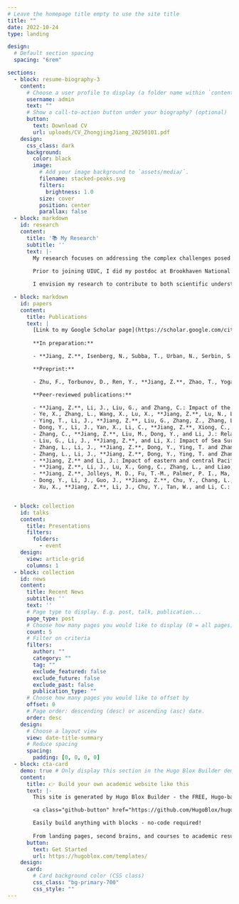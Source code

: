 ```yaml
---
# Leave the homepage title empty to use the site title
title: ""
date: 2022-10-24
type: landing

design:
  # Default section spacing
  spacing: "6rem"

sections:
  - block: resume-biography-3
    content:
      # Choose a user profile to display (a folder name within `content/authors/`)
      username: admin
      text: ""
      # Show a call-to-action button under your biography? (optional)
      button:
        text: Download CV
        url: uploads/CV_ZhongjingJiang_20250101.pdf
    design:
      css_class: dark
      background:
        color: black
        image:
          # Add your image background to `assets/media/`.
          filename: stacked-peaks.svg
          filters:
            brightness: 1.0
          size: cover
          position: center
          parallax: false
  - block: markdown
    id: research
    content:
      title: '📚 My Research'
      subtitle: ''
      text: |-
        My research focuses on addressing the complex challenges posed by climate change, with an emphasis on Earth System Modeling, chemistry-climate interactions, and Uncertainty Quantification (UQ). Drawing on my academic background in applied mathematics and atmospheric science, I am dedicated to advancing our understanding of the intricate relationships within the Earth’s climate system as well as finding sustainable solutions to the world.
        
        Prior to joining UIUC, I did my postdoc at Brookhaven National Laboratory, where my work spanned the Environmental and Climate Sciences Department and the Computer Science Initiative. This experience provided me with a unique perspective at the intersection of climate science and computational methodologies.

        I envision my research to contribute to both scientific understanding and practical solutions for pressing climate and environmental challenges. My focus lies particularly in terrestrial ecosystems, air quality, climate variability, and improving climate model predictability. By leveraging my interdisciplinary expertise, I aim to unravel the complexities of Earth system and climate modeling, offering insights that enhance scientific knowledge and inform nature-based solutions for mitigating global climate challenges, particularly in the agricultural domain.

  - block: markdown
    id: papers
    content:
      title: Publications
      text: |
        [Link to my Google Scholar page](https://scholar.google.com/citations?user=73N_824AAAAJ&hl=en)       
        
        **In preparation:**

        - **Jiang, Z.**, Isenberg, N., Subba, T., Urban, N., Serbin, S., Kuang, C., Woo, H.: A Novel Computational Framework for Optimal Experimental Design to Improve Climate Prediction.

        **Preprint:**

        - Zhu, F., Torbunov, D., Ren, Y., **Jiang, Z.**, Zhao, T., Yogarathnam, A., and Yue, M.: Mitigating Parameter Degeneracy using Joint Conditional Diffusion Model for WECC Composite Load Model in Power Systems, 2024.

        **Peer-reviewed publications:**

        - **Jiang, Z.**, Li, J., Liu, G., and Zhang, C.: Impact of the Indian Ocean Dipole Mode on Planetary Boundary Layer Ozone in China, Geophys Res Lett, 51, https://doi.org/10.1029/2024GL110108, 2024.
        - Ye, X., Zhang, L., Wang, X., Lu, X., **Jiang, Z.**, Lu, N., Li, D., and Xu, J.: Spatial and temporal variations of surface background ozone in China analyzed with the grid-stretching capability of GEOS-Chem High Performance, Science of the Total Environment, 914, https://doi.org/10.1016/j.scitotenv.2024.169909, 2024.
        - Ying, T., Li, J., **Jiang, Z.**, Liu, G., Zhang, Z., Zhang, L., Dong, Y., and Zhao, C.: Increased aerosol scattering contributes to the recent monsoon rainfall decrease over the Gangetic Plain, Sci. Bull., https://doi.org/10.1016/j.scib.2023.08.052, 2023.
        - Dong, Y., Li, J., Yan, X., Li, C., **Jiang, Z.**, Xiong, C., Chang, L., Zhang, L., Ying, T., and Zhang, Z.: Retrieval of aerosol single scattering albedo using joint satellite and surface visibility measurements, Remote Sens. Environ., 294, https://doi.org/10.1016/j.rse.2023.113654, 2023.
        - Zhang, C., **Jiang, Z.**, Liu, M., Dong, Y., and Li, J.: Relationship between summer time near-surface ozone concentration and planetary boundary layer height in Beijing, Atmos. Res., 293, 106892, https://doi.org/10.1016/j.atmosres.2023.106892, 2023.
        - Liu, G., Li, J., **Jiang, Z.**, and Li, X.: Impact of Sea Surface Temperature Variability at Different Ocean Basins on Dust Activities in the Gobi Desert and North China, Geophys. Res. Lett., 49,  https://doi.org/10.1029/2022GL099821, 2022.
        - Zhang, L., Li, J., **Jiang, Z.**, Dong, Y., Ying, T. and Zhang, Z.: Clear-Sky Direct Aerosol Radiative Forcing Uncertainty Associated with Aerosol Optical Properties Based on CMIP6 models, J. Clim., 35(10), 3007–3019, https://doi.org/10.1175/jcli-d-21-0479.1, 2022a.
        - Zhang, L., Li, J., **Jiang, Z.**, Dong, Y., Ying, T. and Zhang, Z.: Clear-Sky Direct Aerosol Radiative Forcing Uncertainty Associated with Aerosol Vertical Distribution Based on CMIP6 models, J. Clim., 35(10), 3021–3035, https://doi.org/10.1175/jcli-d-21-0480.1, 2022b.
        - **Jiang, Z.** and Li, J.: Impact of eastern and central Pacific El Niño on lower tropospheric ozone in China, Atmos. Chem. Phys., 22, 7273–7285, https://doi.org/10.5194/acp-22-7273-2022, 2022.
        - **Jiang, Z.**, Li, J., Lu, X., Gong, C., Zhang, L., and Liao, H.: Impact of western Pacific subtropical high on ozone pollution over eastern China, Atmos. Chem. Phys., 21, 2601–2613, https://doi.org/10.5194/acp-21-2601-2021, 2021. 
        - **Jiang, Z.**, Jolleys, M. D., Fu, T.-M., Palmer, P. I., Ma, Y., Tian, H., Li, J., and Yang, X.: Spatiotemporal and probability variations of surface PM2.5 over China between 2013 and 2019 and the associated changes in health risks: An integrative observation and model analysis, Sci. Total Environ., 723, 137896, https://doi.org/10.1016/j.scitotenv.2020.137896, 2020.
        - Dong, Y., Li, J., Guo, J., **Jiang, Z.**, Chu, Y., Chang, L., Yang, Y., and Liao, H.: The impact of synoptic patterns on summertime ozone pollution in the North China Plain, Sci. Total Environ., 735, 139559, https://doi.org/10.1016/j.scitotenv.2020.139559, 2020.
        - Xu, X., **Jiang, Z.**, Li, J., Chu, Y., Tan, W., and Li, C.: Impacts of meteorology and emission control on the abnormally low particulate matter concentration observed during the winter of 2017, Atmos. Environ., 225, 117377, https://doi.org/10.1016/j.atmosenv.2020.117377, 2020.


  - block: collection
    id: talks
    content:
      title: Presentations
      filters:
        folders:
          - event
    design:
      view: article-grid
      columns: 1
  - block: collection
    id: news
    content:
      title: Recent News
      subtitle: ''
      text: ''
      # Page type to display. E.g. post, talk, publication...
      page_type: post
      # Choose how many pages you would like to display (0 = all pages)
      count: 5
      # Filter on criteria
      filters:
        author: ""
        category: ""
        tag: ""
        exclude_featured: false
        exclude_future: false
        exclude_past: false
        publication_type: ""
      # Choose how many pages you would like to offset by
      offset: 0
      # Page order: descending (desc) or ascending (asc) date.
      order: desc
    design:
      # Choose a layout view
      view: date-title-summary
      # Reduce spacing
      spacing:
        padding: [0, 0, 0, 0]
  - block: cta-card
    demo: true # Only display this section in the Hugo Blox Builder demo site
    content:
      title: 👉 Build your own academic website like this
      text: |-
        This site is generated by Hugo Blox Builder - the FREE, Hugo-based open source website builder trusted by 250,000+ academics like you.

        <a class="github-button" href="https://github.com/HugoBlox/hugo-blox-builder" data-color-scheme="no-preference: light; light: light; dark: dark;" data-icon="octicon-star" data-size="large" data-show-count="true" aria-label="Star HugoBlox/hugo-blox-builder on GitHub">Star</a>

        Easily build anything with blocks - no-code required!
        
        From landing pages, second brains, and courses to academic resumés, conferences, and tech blogs.
      button:
        text: Get Started
        url: https://hugoblox.com/templates/
    design:
      card:
        # Card background color (CSS class)
        css_class: "bg-primary-700"
        css_style: ""
---
```

